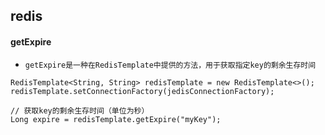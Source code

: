 ## redis




#### getExpire
* `getExpire是一种在RedisTemplate中提供的方法，用于获取指定key的剩余生存时间`
```text
RedisTemplate<String, String> redisTemplate = new RedisTemplate<>();
redisTemplate.setConnectionFactory(jedisConnectionFactory);

// 获取key的剩余生存时间（单位为秒）
Long expire = redisTemplate.getExpire("myKey");
```










